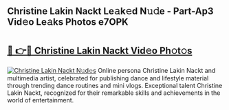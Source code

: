 ## Christine Lakin Nackt Le𝚊k𝚎d N𝚞𝚍e - Part-Ap3 Vid𝚎o Le𝚊ks Photos e7OPK

# <h2><a href="http://fb3my3u.evod.top/?m=Christine+Lakin+Nackt">🔗 👉🔴 Christine Lakin Nackt Vid𝚎o Ph𝚘t𝚘s</a></h2>

[![Christine Lakin Nackt N𝚞d𝚎s](https://i.imgur.com/8V9OHl7.gif)](http://fb3my3u.evod.top/?m=Christine+Lakin+Nackt)
Online persona Christine Lakin Nackt and multimedia artist, celebrated for publishing dance and lifestyle material through trending dance routines and mini vlogs. Exceptional talent Christine Lakin Nackt, recognized for their remarkable skills and achievements in the world of entertainment. 
